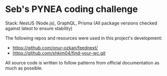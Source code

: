 # Seb's PYNEA coding challenge

Stack: NestJS (Node.js), GraphQL, Prisma
(All package versions checked against latest to ensure stability)

The following repos and resources were used in this project's development: 
- https://github.com/onur-ozkan/feednext/
- https://github.com/shkim04/find-your-wc.git

All source code is written to follow patterns from official documentation as much as possible.
